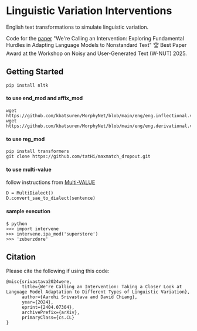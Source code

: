 # Linguistic Variation Interventions

English text transformations to simulate linguistic variation.

Code for the [paper](https://arxiv.org/abs/2404.07304) "We're Calling an Intervention: Exploring Fundamental Hurdles in Adapting Language Models to Nonstandard Text"
🏆 Best Paper Award at the Workshop on Noisy and User-Generated Text (W-NUT) 2025.

## Getting Started
```
pip install nltk
```

#### to use end_mod and affix_mod
```
wget https://github.com/kbatsuren/MorphyNet/blob/main/eng/eng.inflectional.v1.tsv
wget https://github.com/kbatsuren/MorphyNet/blob/main/eng/eng.derivational.v1.tsv
```
 
#### to use reg_mod
```
pip install transformers
git clone https://github.com/tatHi/maxmatch_dropout.git
```

#### to use multi-value
follow instructions from [Multi-VALUE](https://github.com/SALT-NLP/multi-value.git)
```
D = MultiDialect()
D.convert_sae_to_dialect(sentence)
```

#### sample execution
```
$ python
>>> import intervene
>>> intervene.ipa_mod('superstore')
>>> 'zuberzdore'
```

## Citation
Please cite the following if using this code:

```
@misc{srivastava2024were,
      title={We're Calling an Intervention: Taking a Closer Look at Language Model Adaptation to Different Types of Linguistic Variation}, 
      author={Aarohi Srivastava and David Chiang},
      year={2024},
      eprint={2404.07304},
      archivePrefix={arXiv},
      primaryClass={cs.CL}
}
```
